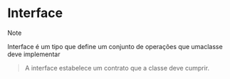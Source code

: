 # Interface
> [!NOTE]
> Interface é um tipo que define um conjunto de operações que umaclasse deve implementar


>A interface estabelece um contrato
que a classe deve cumprir.
